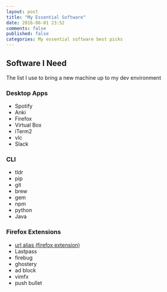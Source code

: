 ```yaml
---
layout: post
title: "My Essential Software"
date: 2016-06-01 23:52
comments: false
published: false
categories: My essential software best picks
---
```


## Software I Need

The list I use to bring a new machine up to my dev environment

### Desktop Apps
- Spotify
- Anki
- Firefox
- Virtual Box
- iTerm2
- vlc
- Slack

### CLI
- tldr
- pip
- git
- brew
- gem 
- npm
- python
- Java

### Firefox Extensions
- [url alias (firefox extension)](https://addons.mozilla.org/en-US/firefox/addon/url-alias-8703/)
- Lastpass
- firebug
- ghostery
- ad block
- vimfx
- push bullet


